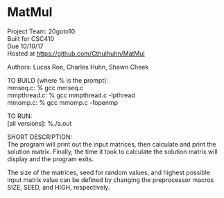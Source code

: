 # MatMul
Project Team: 20goto10  
Built for CSC410  
Due 10/10/17  
Hosted at https://github.com/Cthulhuhn/MatMul  

Authors: Lucas Roe, Charles Huhn, Shawn Cheek


TO BUILD (where % is the prompt):  
mmseq.c:     % gcc mmseq.c  
mmpthread.c: % gcc mmpthread.c -lpthread  
mmomp.c:     % gcc mmomp.c -fopenmp  

TO RUN:  
\[all versions]: %./a.out


SHORT DESCRIPTION:  
The program will print out the input matrices, then calculate and print the solution matrix.  Finally, the time it took to calculate the solution matrix will display and the program exits.  

The size of the matrices, seed for random values, and highest possible input matrix value can be defined by changing the preprocessor macros SIZE, SEED, and HIGH, respectively.

